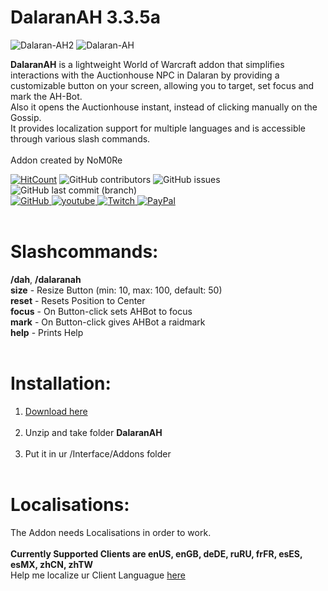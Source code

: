 # DalaranAH 3.3.5a

<img src="https://i.ibb.co/WzPWxH1/Dalaran-AH2.png" alt="Dalaran-AH2" border="0"> <img src="https://i.ibb.co/JKZmkjP/Dalaran-AH.png" alt="Dalaran-AH" border="0"><br/>

**DalaranAH** is a lightweight World of Warcraft addon that simplifies interactions with the Auctionhouse NPC in Dalaran by providing a customizable button on your screen, allowing you to target, set focus and mark the AH-Bot.<br/>
Also it opens the Auctionhouse instant, instead of clicking manually on the Gossip.<br/>
It provides localization support for multiple languages and is accessible through various slash commands.<br/><br/>
Addon created by NoM0Re<br/>

[![HitCount](https://hits.dwyl.com/NoM0Re/DalaranAH.svg?style=flat-square)](http://hits.dwyl.com/NoM0Re/DalaranAH) ![GitHub contributors](https://img.shields.io/github/contributors/NoM0Re/DalaranAH)
 ![GitHub issues](https://img.shields.io/github/issues/NoM0Re/DalaranAH)  ![GitHub last commit (branch)](https://img.shields.io/github/last-commit/NoM0Re/DalaranAH/main) <br/>
 <a href='https://github.com/NoM0Re' target="_blank">
  <img alt='GitHub' src='https://img.shields.io/badge/github-100000?style=flat-square&logo=GitHub&logoColor=white&labelColor=black&color=black'/>
</a>
<a href='https://www.youtube.com/@xpatrick99x' target="_blank">
  <img alt='youtube' src='https://img.shields.io/badge/YouTube-100000?style=flat-square&logo=youtube&logoColor=white&labelColor=FF0000&color=black'/>
</a>
<a href='https://www.twitch.tv/noom0re' target="_blank">
  <img alt='Twitch' src='https://img.shields.io/badge/Twitch-100000?style=flat-square&logo=Twitch&logoColor=white&labelColor=6441a5&color=black'/>
</a>
<a href='https://streamelements.com/noom0re/tip' target="_blank">
  <img alt='PayPal' src='https://img.shields.io/badge/Buy_me a coffee-100000?style=flat-square&logo=PayPal&logoColor=white&labelColor=3b7bbf&color=000000'/>
</a>
<br/><br/>
# **Slashcommands:**
**/dah**, **/dalaranah**<br/>
**size** - Resize Button (min: 10, max: 100, default: 50)<br/>
**reset** - Resets Position to Center<br/>
**focus** - On Button-click sets AHBot to focus<br/>
**mark** - On Button-click gives AHBot a raidmark<br/>
**help** - Prints Help<br/><br/>
# **Installation:**
1. [Download here](https://github.com/NoM0Re/DalaranAH/archive/refs/heads/main.zip)<br/><br/>
2. Unzip and take folder **DalaranAH**<br/><br/>
3. Put it in ur /Interface/Addons folder<br/><br/>
# **Localisations:**
The Addon needs Localisations in order to work.<br/><br/>
**Currently Supported Clients are enUS, enGB, deDE, ruRU, frFR, esES, esMX, zhCN, zhTW**<br/>
Help me localize ur Client Languague [here](https://github.com/NoM0Re/DalaranAH/pulls)<br/><br/><br/>


